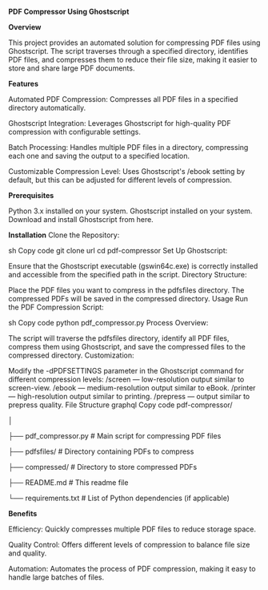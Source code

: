 **PDF Compressor Using Ghostscript**

**Overview**

This project provides an automated solution for compressing PDF files using Ghostscript. The script traverses through a specified directory, identifies PDF files, and compresses them to reduce their file size, making it easier to store and share large PDF documents.

**Features**

Automated PDF Compression: Compresses all PDF files in a specified directory automatically.

Ghostscript Integration: Leverages Ghostscript for high-quality PDF compression with configurable settings.

Batch Processing: Handles multiple PDF files in a directory, compressing each one and saving the output to a specified location.

Customizable Compression Level: Uses Ghostscript's /ebook setting by default, but this can be adjusted for different levels of compression.

**Prerequisites**

Python 3.x installed on your system.
Ghostscript installed on your system.
Download and install Ghostscript from here.

**Installation**
Clone the Repository:

sh
Copy code
git clone url
cd pdf-compressor
Set Up Ghostscript:

Ensure that the Ghostscript executable (gswin64c.exe) is correctly installed and accessible from the specified path in the script.
Directory Structure:

Place the PDF files you want to compress in the pdfsfiles directory.
The compressed PDFs will be saved in the compressed directory.
Usage
Run the PDF Compression Script:

sh
Copy code
python pdf_compressor.py
Process Overview:

The script will traverse the pdfsfiles directory, identify all PDF files, compress them using Ghostscript, and save the compressed files to the compressed directory.
Customization:

Modify the -dPDFSETTINGS parameter in the Ghostscript command for different compression levels:
/screen — low-resolution output similar to screen-view.
/ebook — medium-resolution output similar to eBook.
/printer — high-resolution output similar to printing.
/prepress — output similar to prepress quality.
File Structure
graphql
Copy code
pdf-compressor/

│

├── pdf_compressor.py        # Main script for compressing PDF files

├── pdfsfiles/               # Directory containing PDFs to compress

├── compressed/              # Directory to store compressed PDFs

├── README.md                # This readme file

└── requirements.txt         # List of Python dependencies (if applicable)

**Benefits**

Efficiency: Quickly compresses multiple PDF files to reduce storage space.

Quality Control: Offers different levels of compression to balance file size and quality.

Automation: Automates the process of PDF compression, making it easy to handle large batches of files.
